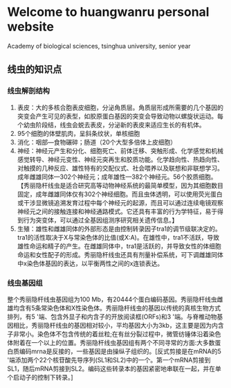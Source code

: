 # Welcome to huangwanru personal website

Academy of biological sciences, tsinghua university, senior year

## 线虫的知识点

### 线虫解剖结构
1. 表皮：大的多核合胞表皮细胞，分泌角质层。角质层形成所需要的几个基因的突变会产生可见的表型，如胶原蛋白基因的突变会导致动物以螺旋状运动。每个幼虫阶段结，线虫会蜕去表皮，分泌新的表皮来适应生长的有机体。
2. 95个细胞的体壁肌肉，呈斜条纹状，单核细胞
3. 消化：咽部—食物碾碎；肠道（20个大型多倍体上皮细胞）
4. 神经：神经元产生和分化、细胞死亡、前体迁移、突触形成、化学感觉和机械感觉转导、神经元变性、神经元突再生和胶质功能。化学趋向性、热趋向性、对触摸的几种反应、雄性特有的交配仪式、社会喂养以及联想和非联想学习。成年雌雄同体—302个神经元；成年雄性—382个神经元。56个胶质细胞。【秀丽隐杆线虫是适合研究高等动物神经系统的最简单模型，因为其细胞数目固定，成年雌雄同体仅有302个神经细胞。而且虫体透明，可以使用荧光蛋白或干涉显微镜追溯发育过程中每个神经元的起源，而且可以通过连续电镜观察神经元之间的接触连接和神经通路模式。它还具有丰富的行为学特征，易于得到行为突变体，可以通过全基因组测序研究相关遗传信息。】
5. 生殖：雄性和雌雄同体的外部形态是由控制转录因子tra1的调节级联决定的。tra1的活性取决于X与常染色体的比值(或X:A)。在雄性中，tra1不活跃，导致雄性命运和精子的产生。在雌雄同体中，tra1是活跃的，并导致女性的体细胞命运和女性配子的形成。秀丽隐杆线虫还具有剂量补偿系统，可下调雌雄同体中x染色体基因的表达，以平衡两性之间的x连锁表达。

### 线虫基因组
整个秀丽隐杆线虫基因组为100 Mb，有20444个蛋白编码基因。秀丽隐杆线虫雌雄均含有5条常染色体和X性染色体。秀丽隐杆线虫的基因以传统的真核生物方式排列，有5 '端、包含外显子和内含子的开放阅读框(ORFs)和3 '端。与脊椎动物基因相比，秀丽隐杆线虫的基因相对较小，平均基因大小为3kb，这主要是因为内含子非常小。染色体不包含传统的着丝粒;在有丝分裂过程中，微管纺锤体沿着染色体附着在一个以上的位置。秀丽隐杆线虫基因组有两个不同寻常的方面:大多数蛋白质编码mrna是反接的，一些基因是由操纵子组织的。[反式剪接是在mRNA的5 '端添加两个22个核苷酸先导序列(SL1和SL2)中的一个。第一个mRNA剪接到SL1，随后mRNA剪接到SL2。编码这些转录本的基因紧密地串联在一起，并在单个启动子的控制下转录。]
